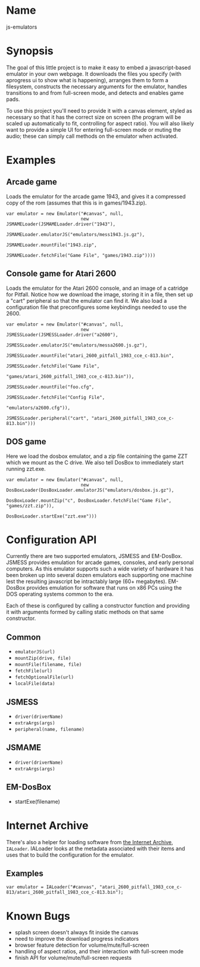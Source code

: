 # Name #

js-emulators

# Synopsis #

The goal of this little project is to make it easy to embed a javascript-based emulator in your own webpage. It downloads the files you specify (with aprogress ui to show what is happening), arranges them to form a filesystem, constructs the necessary arguments for the emulator, handles transitions to and from full-screen mode, and detects and enables game pads.

To use this project you'll need to provide it with a canvas element, styled as necessary so that it has the correct size on screen (the program will be scaled up automatically to fit, controlling for aspect ratio). You will also likely want to provide a simple UI for entering full-screen mode or muting the audio; these can simply call methods on the emulator when activated.

# Examples #

## Arcade game ##

Loads the emulator for the arcade game 1943, and gives it a compressed copy of the rom (assumes that this is in games/1943.zip).

    var emulator = new Emulator("#canvas", null,
                                new JSMAMELoader(JSMAMELoader.driver("1943"),
                                                 JSMAMELoader.emulatorJS("emulators/mess1943.js.gz"),
                                                 JSMAMELoader.mountFile("1943.zip",
                                                                        JSMAMELoader.fetchFile("Game File", "games/1943.zip"))))

## Console game for Atari 2600 ##

Loads the emulator for the Atari 2600 console, and an image of a catridge for Pitfall. Notice how we download the image, storing it in a file, then set up a "cart" peripheral so that the emulator can find it. We also load a configuration file that preconfigures some keybindings needed to use the 2600.

    var emulator = new Emulator("#canvas", null,
                                new JSMESSLoader(JSMESSLoader.driver("a2600"),
                                                 JSMESSLoader.emulatorJS("emulators/messa2600.js.gz"),
                                                 JSMESSLoader.mountFile("atari_2600_pitfall_1983_cce_c-813.bin",
                                                                        JSMESSLoader.fetchFile("Game File",
                                                                                               "games/atari_2600_pitfall_1983_cce_c-813.bin")),
                                                 JSMESSLoader.mountFile("foo.cfg",
                                                                        JSMESSLoader.fetchFile("Config File",
                                                                                               "emulators/a2600.cfg")),
                                                 JSMESSLoader.peripheral("cart", "atari_2600_pitfall_1983_cce_c-813.bin")))

## DOS game ##

Here we load the dosbox emulator, and a zip file containing the game ZZT which we mount as the C drive. We also tell DosBox to immediately start running zzt.exe.

    var emulator = new Emulator("#canvas", null,
                                new DosBoxLoader(DosBoxLoader.emulatorJS("emulators/dosbox.js.gz"),
                                                 DosBoxLoader.mountZip("c", DosBoxLoader.fetchFile("Game File", "games/zzt.zip")),
                                                 DosBoxLoader.startExe("zzt.exe")))

# Configuration API #

Currently there are two supported emulators, JSMESS and EM-DosBox. JSMESS provides emulation for arcade games, consoles, and early personal computers. As this emulator supports such a wide variety of hardware it has been broken up into several dozen emulators each supporting one machine lest the resulting javascript be intractably large (60+ megabytes). EM-DosBox provides emulation for software that runs on x86 PCs using the DOS operating systems common to the era.

Each of these is configured by calling a constructor function and providing it with arguments formed by calling static methods on that same constructor.

## Common ##

* `emulatorJS(url)`
* `mountZip(drive, file)`
* `mountFile(filename, file)`
* `fetchFile(url)`
* `fetchOptionalFile(url)`
* `localFile(data)`

## JSMESS ##

* `driver(driverName)`
* `extraArgs(args)`
* `peripheral(name, filename)`

## JSMAME ##

* `driver(driverName)`
* `extraArgs(args)`

## EM-DosBox ##

* startExe(filename)

# Internet Archive #

There's also a helper for loading software from [the Internet Archive](https://archive.org/v2), `IALoader`. IALoader looks at the metadata associated with their items and uses that to build the configuration for the emulator.

## Examples ##

    var emulator = IALoader("#canvas", "atari_2600_pitfall_1983_cce_c-813/atari_2600_pitfall_1983_cce_c-813.bin");

# Known Bugs #

* splash screen doesn't always fit inside the canvas
* need to improve the download progress indicators
* browser feature detection for volume/mute/full-screen
* handling of aspect ratios, and their interaction with full-screen mode
* finish API for volume/mute/full-screen requests
